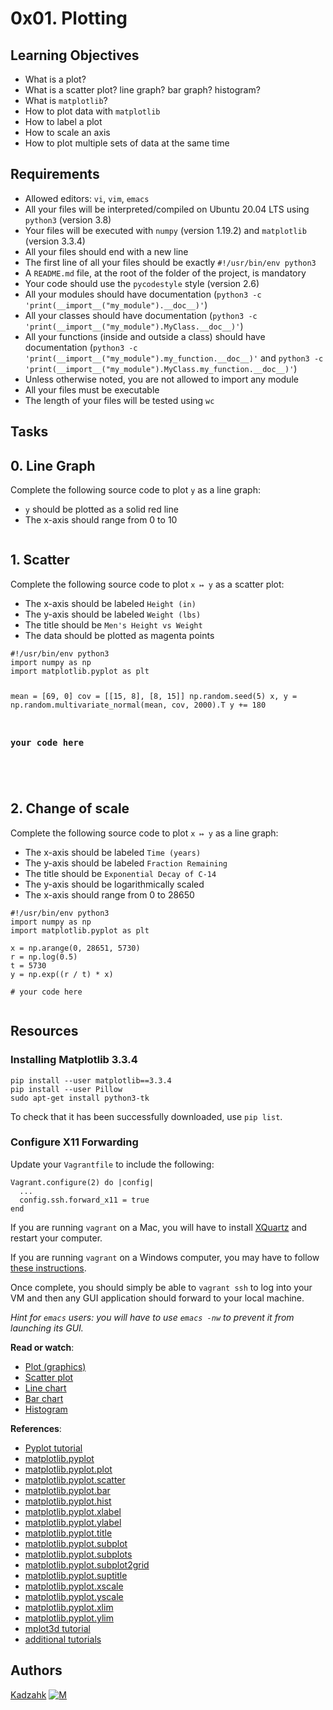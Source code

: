 <h1 class="gap">0x01. Plotting</h1>

<h2>Learning Objectives</h2>

<ul>
<li>What is a plot?</li>
<li>What is a scatter plot? line graph? bar graph? histogram?</li>
<li>What is <code>matplotlib</code>?</li>
<li>How to plot data with <code>matplotlib</code></li>
<li>How to label a plot</li>
<li>How to scale an axis</li>
<li>How to plot multiple sets of data at the same time</li>
</ul>

<h2>Requirements</h2>

<ul>
<li>Allowed editors: <code>vi</code>, <code>vim</code>, <code>emacs</code></li>
<li>All your files will be interpreted/compiled on Ubuntu 20.04 LTS using <code>python3</code> (version 3.8)</li>
<li>Your files will be executed with <code>numpy</code> (version 1.19.2) and <code>matplotlib</code> (version 3.3.4)</li>
<li>All your files should end with a new line</li>
<li>The first line of all your files should be exactly <code>#!/usr/bin/env python3</code></li>
<li>A <code>README.md</code> file, at the root of the folder of the project, is mandatory</li>
<li>Your code should use the <code>pycodestyle</code> style (version 2.6)</li>
<li>All your modules should have documentation (<code>python3 -c 'print(__import__("my_module").__doc__)'</code>)</li>
<li>All your classes should have documentation (<code>python3 -c 'print(__import__("my_module").MyClass.__doc__)'</code>)</li>
<li>All your functions (inside and outside a class) should have documentation (<code>python3 -c 'print(__import__("my_module").my_function.__doc__)'</code> and <code>python3 -c 'print(__import__("my_module").MyClass.my_function.__doc__)'</code>)</li>
<li>Unless otherwise noted, you are not allowed to import any module</li>
<li>All your files must be executable</li>
<li>The length of your files will be tested using <code>wc</code></li>
</ul>


<h2 class="gap">Tasks</h2>
<h2 class="panel-title">
      0. Line Graph
    </h3>
<p>Complete the following source code to plot <code>y</code> as a line graph:</p>
<ul>
<li><code>y</code> should be plotted as a solid red line</li>
<li>The x-axis should range from 0 to 10</li>
</ul>
<img src="https://s3.eu-west-3.amazonaws.com/hbtn.intranet/uploads/medias/2018/9/664b2543b48ef4918687.png?X-Amz-Algorithm=AWS4-HMAC-SHA256&amp;X-Amz-Credential=AKIA4MYA5JM5DUTZGMZG%2F20221205%2Feu-west-3%2Fs3%2Faws4_request&amp;X-Amz-Date=20221205T171435Z&amp;X-Amz-Expires=86400&amp;X-Amz-SignedHeaders=host&amp;X-Amz-Signature=2e9475c26550256082d25af8c4ef1d833e0c6f3e1580e21cb4df66ee351195f7" alt="" style="">

<h2 class="panel-title">
      1. Scatter
    </h3>

<p>Complete the following source code to plot <code>x ↦ y</code> as a scatter plot:</p>
<ul>
<li>The x-axis should be labeled <code>Height (in)</code></li>
<li>The y-axis should be labeled <code>Weight (lbs)</code></li>
<li>The title should be <code>Men's Height vs Weight</code></li>
<li>The data should be plotted as magenta points</li>
</ul>
<pre><code>#!/usr/bin/env python3
import numpy as np
import matplotlib.pyplot as plt

mean = [69, 0]
cov = [[15, 8], [8, 15]]
np.random.seed(5)
x, y = np.random.multivariate_normal(mean, cov, 2000).T
y += 180

### your code here
</code></pre>
<p><img src="https://s3.eu-west-3.amazonaws.com/hbtn.intranet/uploads/medias/2018/9/1b143961d254e65afa2c.png?X-Amz-Algorithm=AWS4-HMAC-SHA256&amp;X-Amz-Credential=AKIA4MYA5JM5DUTZGMZG%2F20221205%2Feu-west-3%2Fs3%2Faws4_request&amp;X-Amz-Date=20221205T171435Z&amp;X-Amz-Expires=86400&amp;X-Amz-SignedHeaders=host&amp;X-Amz-Signature=c0d7c749116cc0501d7349141c3e74dd6cf877d0688fc9082705f8d2ce1a95d8" alt="" style=""></p>

<h2 class="panel-title">
      2. Change of scale
    </h3>

<p>Complete the following source code to plot <code>x ↦ y</code> as a line graph:</p>

<ul>
<li>The x-axis should be labeled <code>Time (years)</code></li>
<li>The y-axis should be labeled <code>Fraction Remaining</code></li>
<li>The title should be <code>Exponential Decay of C-14</code></li>
<li>The y-axis should be logarithmically scaled</li>
<li>The x-axis should range from 0 to 28650</li>
</ul>

<pre><code>#!/usr/bin/env python3
import numpy as np
import matplotlib.pyplot as plt

x = np.arange(0, 28651, 5730)
r = np.log(0.5)
t = 5730
y = np.exp((r / t) * x)

# your code here
</code></pre>

<p><img src="https://s3.eu-west-3.amazonaws.com/hbtn.intranet/uploads/medias/2018/9/2b6334feb069ae1b6014.png?X-Amz-Algorithm=AWS4-HMAC-SHA256&amp;X-Amz-Credential=AKIA4MYA5JM5DUTZGMZG%2F20221205%2Feu-west-3%2Fs3%2Faws4_request&amp;X-Amz-Date=20221205T171435Z&amp;X-Amz-Expires=86400&amp;X-Amz-SignedHeaders=host&amp;X-Amz-Signature=61eb111dc1c42a60ac6a90c4e8189b096030d78e160b5db6affff82289ecfb32" alt="" loading="lazy" style=""></p>

  </div>



<h2>Resources</h2>
<h3>Installing Matplotlib 3.3.4</h3>
<pre><code>pip install --user matplotlib==3.3.4
pip install --user Pillow
sudo apt-get install python3-tk
</code></pre>
<p>To check that it has been successfully downloaded, use <code>pip list</code>.</p>
<h3>Configure X11 Forwarding</h3>
<p>Update your <code>Vagrantfile</code> to include the following:</p>
<pre><code>Vagrant.configure(2) do |config|
  ...
  config.ssh.forward_x11 = true
end
</code></pre>
<p>If you are running <code>vagrant</code> on a Mac, you will have to install <a href="/rltoken/OVdbL0nPcj2IXiTQoIBwAw" title="XQuartz" target="_blank">XQuartz</a> and restart your computer.</p>

<p>If you are running <code>vagrant</code> on a Windows computer, you may have to follow <a href="/rltoken/ZGU33rI2v1sPC_WvoXukkg" title="these instructions" target="_blank">these instructions</a>.</p>

<p>Once complete, you should simply be able to <code>vagrant ssh</code> to log into your VM and then any GUI application should forward to your local machine.</p>

<p><em>Hint for <code>emacs</code> users: you will have to use <code>emacs -nw</code> to prevent it from launching its GUI.</em></p>


<p><strong>Read or watch</strong>:</p>
<ul>
<li><a href="/rltoken/U-55m7o6No-_W4OJP-oTCg" title="Plot (graphics)" target="_blank">Plot (graphics)</a> </li>
<li><a href="/rltoken/ewQvwktgrnrccqp9PInBpQ" title="Scatter plot" target="_blank">Scatter plot</a> </li>
<li><a href="/rltoken/nUnDxiEeIAMxoV0Vk9dsOg" title="Line chart" target="_blank">Line chart</a> </li>
<li><a href="/rltoken/YZcEmsWNuQcQXYqzfyBfPg" title="Bar chart" target="_blank">Bar chart</a> </li>
<li><a href="/rltoken/7icFpl6tgO6OvwSvee0S2Q" title="Histogram" target="_blank">Histogram</a> </li>
</ul>
<p><strong>References</strong>:</p>
<ul>
<li><a href="/rltoken/9GES4KAFhBUOKYj9BI9vgQ" title="Pyplot tutorial" target="_blank">Pyplot tutorial</a> </li>
<li><a href="/rltoken/GaHr4hgXE3LE3skZDGH2pQ" title="matplotlib.pyplot" target="_blank">matplotlib.pyplot</a> </li>
<li><a href="/rltoken/IUhQVdCg4MaCdUFEOuaXig" title="matplotlib.pyplot.plot" target="_blank">matplotlib.pyplot.plot</a> </li>
<li><a href="/rltoken/oZ9O1frltXpknQLJGalGPg" title="matplotlib.pyplot.scatter" target="_blank">matplotlib.pyplot.scatter</a> </li>
<li><a href="/rltoken/gqW7RjVdB5G3WtuzJTcdew" title="matplotlib.pyplot.bar" target="_blank">matplotlib.pyplot.bar</a> </li>
<li><a href="/rltoken/K-yG7lADPJCb_FSWyOGerA" title="matplotlib.pyplot.hist" target="_blank">matplotlib.pyplot.hist</a> </li>
<li><a href="/rltoken/jhcagbtOr5Xq98SmXs8WTQ" title="matplotlib.pyplot.xlabel" target="_blank">matplotlib.pyplot.xlabel</a> </li>
<li><a href="/rltoken/jxrkMnJZTqhaRuvfIal5hQ" title="matplotlib.pyplot.ylabel" target="_blank">matplotlib.pyplot.ylabel</a> </li>
<li><a href="/rltoken/5yPCtvA_2CSecHenfen8cQ" title="matplotlib.pyplot.title" target="_blank">matplotlib.pyplot.title</a> </li>
<li><a href="/rltoken/ex_hmQCXTo2gHAbUFfPTyw" title="matplotlib.pyplot.subplot" target="_blank">matplotlib.pyplot.subplot</a> </li>
<li><a href="/rltoken/3465mnzNsJp36kpDEd7tCA" title="matplotlib.pyplot.subplots" target="_blank">matplotlib.pyplot.subplots</a> </li>
<li><a href="/rltoken/6AIYCbwzqy67xdvhSzj1Aw" title="matplotlib.pyplot.subplot2grid" target="_blank">matplotlib.pyplot.subplot2grid</a> </li>
<li><a href="/rltoken/S5YwnEoLjpTYGDz5VryX6w" title="matplotlib.pyplot.suptitle" target="_blank">matplotlib.pyplot.suptitle</a> </li>
<li><a href="/rltoken/Gy6aJCznMv4uSNn2LWS6rg" title="matplotlib.pyplot.xscale" target="_blank">matplotlib.pyplot.xscale</a> </li>
<li><a href="/rltoken/XmLFrfjIS2WnwnjumbHLrg" title="matplotlib.pyplot.yscale" target="_blank">matplotlib.pyplot.yscale</a> </li>
<li><a href="/rltoken/1zKdiptFjaMmbv8iqBVY1Q" title="matplotlib.pyplot.xlim" target="_blank">matplotlib.pyplot.xlim</a> </li>
<li><a href="/rltoken/NDvu8opoi1B_uhJjB8SA0g" title="matplotlib.pyplot.ylim" target="_blank">matplotlib.pyplot.ylim</a> </li>
<li><a href="/rltoken/ENFsqb4q1lbSwCEUgTAt0Q" title="mplot3d tutorial" target="_blank">mplot3d tutorial</a> </li>
<li><a href="/rltoken/-4sdqeB5ey_3u3htSZZQpw" title="additional tutorials" target="_blank">additional tutorials</a> </li>
</ul>







## Authors
<a href="https://www.linkedin.com/in/kadzahk/?locale=en_US">Kadzahk</a> [![M](https://cdn.icon-icons.com/icons2/1753/PNG/32/iconfinder-social-media-applications-14linkedin-4102586_113786.png)](https://www.linkedin.com/in/kadzahk/?locale=en_US)